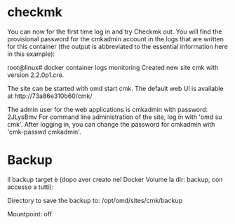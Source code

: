 # checkmk

You can now for the first time log in and try Checkmk out. You will find the provisional password for the cmkadmin account in the logs that are written for this container (the output is abbreviated to the essential information here in this example):

root@linux# docker container logs monitoring
Created new site cmk with version 2.2.0p1.cre.

  The site can be started with omd start cmk.
  The default web UI is available at http://73a86e310b60/cmk/

  The admin user for the web applications is cmkadmin with password: 2JLysBmv
  For command line administration of the site, log in with 'omd su cmk'.
  After logging in, you can change the password for cmkadmin with 'cmk-passwd cmkadmin'.

# Backup
Il backup target è (dopo aver creato nel Docker Volume la dir: backup, con accesso a tutti): 
  
Directory to save the backup to: 	/opt/omd/sites/cmk/backup

Mountpoint: 	off

